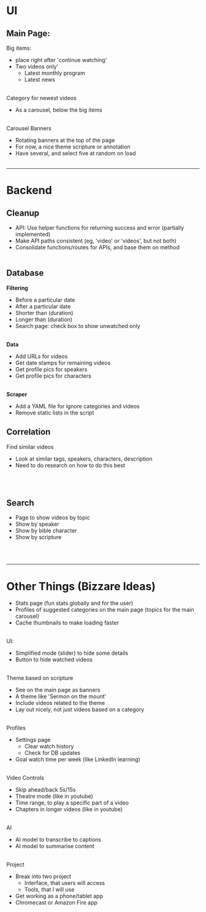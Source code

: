# UI

## Main Page:

Big items:
* place right after 'continue watching'
* Two videos only'
    * Latest monthly program
    * Latest news
</br></br>

Category for newest videos
* As a carousel, below the big items
</br></br>

Carousel Banners
* Rotating banners at the top of the page
* For now, a nice theme scripture or annotation
* Have several, and select five at random on load
</br></br>


----
# Backend

## Cleanup

* API: Use helper functions for returning success and error (partially implemented)
* Make API paths consistent (eg, 'video' or 'videos', but not both)
* Consolidate functions/routes for APIs, and base them on method
</br></br>

## Database

**Filtering**
* Before a particular date
* After a particular date
* Shorter than (duration)
* Longer than (duration)
* Search page: check box to show unwatched only
</br></br>

**Data**
* Add URLs for videos
* Get date stamps for remaining videos
* Get profile pics for speakers
* Get profile pics for characters
</br></br>

**Scraper**
* Add a YAML file for ignore categories and videos
* Remove static lists in the script


## Correlation

Find similar videos
* Look at similar tags, speakers, characters, description
* Need to do research on how to do this best

</br></br>


## Search

* Page to show videos by topic
* Show by speaker
* Show by bible character
* Show by scripture

</br></br>


----
# Other Things (Bizzare Ideas)
* Stats page (fun stats globally and for the user)
* Profiles of suggested categories on the main page (topics for the main carousel)
* Cache thumbnails to make loading faster
</br></br>

UI:
* Simplified mode (slider) to hide some details
* Button to hide watched videos
</br></br>

Theme based on scripture
* See on the main page as banners
* A theme like 'Sermon on the mount'
* Include videos related to the theme
* Lay out nicely, not just videos based on a category
</br></br>

Profiles
* Settings page
    * Clear watch history
    * Check for DB updates
* Goal watch time per week (like LinkedIn learning)
</br></br>

Video Controls
* Skip ahead/back 5s/15s
* Theatre mode (like in youtube)
* Time range, to play a specific part of a video
* Chapters in longer videos (like in youtube)
</br></br>

AI
* AI model to transcribe to captions
* AI model to summarise content
</br></br>

Project
* Break into two project
    * Interface, that users will access
    * Tools, that I will use
* Get working as a phone/tablet app
* Chromecast or Amazon Fire app
